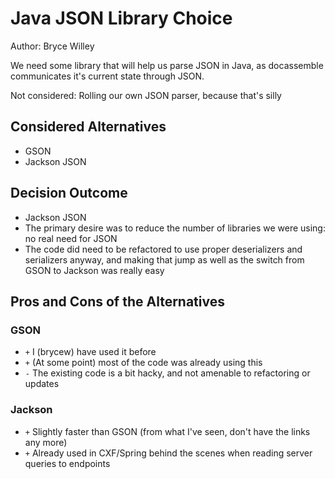 # Java JSON Library Choice

Author: Bryce Willey

We need some library that will help us parse JSON in Java, as
docassemble communicates it's current state through JSON.

Not considered: Rolling our own JSON parser, because that's silly

## Considered Alternatives

* GSON
* Jackson JSON

## Decision Outcome

* Jackson JSON
* The primary desire was to reduce the number of libraries we were using: no real need for JSON
* The code did need to be refactored to use proper deserializers and serializers anyway, and
  making that jump as well as the switch from GSON to Jackson was really easy  

## Pros and Cons of the Alternatives <!-- optional -->

### GSON

* `+` I (brycew) have used it before
* `+` (At some point) most of the code was already using this
* `-` The existing code is a bit hacky, and not amenable to refactoring or updates

### Jackson

* `+` Slightly faster than GSON (from what I've seen, don't have the links any more) 
* `+` Already used in CXF/Spring behind the scenes when reading server queries to endpoints

